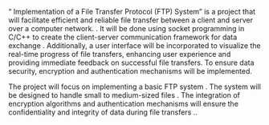 “ Implementation of a  File Transfer Protocol (FTP) System” is a project that will facilitate efficient and reliable file transfer between a client and server over a computer network. . It will be done using socket programming in C/C++ to create the client-server communication framework for data exchange . Additionally,  a user interface will be incorporated to visualize the real-time progress of file transfers, enhancing user experience and providing immediate feedback on successful file transfers. To ensure data security,  encryption and authentication mechanisms  will be implemented. 
 
The project will focus on implementing a basic FTP system . The system will be designed to handle small to medium-sized files . The integration of encryption algorithms and authentication mechanisms will ensure the confidentiality and integrity of data during file transfers .. 
 
 
